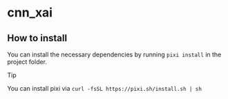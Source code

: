 # cnn_xai

## How to install
You can install the necessary dependencies by running `pixi install` in the project folder.

> [!TIP]  
> You can install pixi via `curl -fsSL https://pixi.sh/install.sh | sh`

